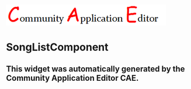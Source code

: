 ![CAE](https://github.com/CAE-Community-Application-Editor/frontendComponent-35/blob/gh-pages/img/logo.png)  

SongListComponent
===================


This widget was automatically generated by the Community Application Editor CAE.  
---------------

